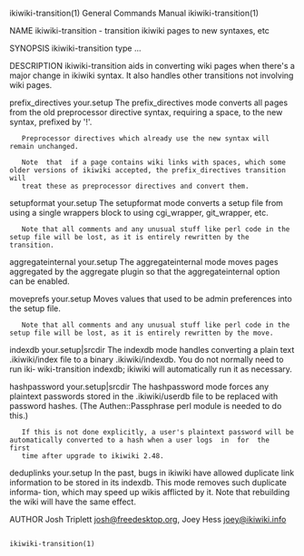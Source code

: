 ikiwiki-transition(1)                                         General Commands Manual                                        ikiwiki-transition(1)

NAME
       ikiwiki-transition - transition ikiwiki pages to new syntaxes, etc

SYNOPSIS
       ikiwiki-transition type ...

DESCRIPTION
       ikiwiki-transition  aids  in  converting  wiki  pages  when there's a major change in ikiwiki syntax. It also handles other transitions not
       involving wiki pages.

prefix_directives your.setup
       The prefix_directives mode converts all pages from the old preprocessor directive syntax, requiring a space, to the new syntax, prefixed by
       '!'.

       Preprocessor directives which already use the new syntax will remain unchanged.

       Note  that  if a page contains wiki links with spaces, which some older versions of ikiwiki accepted, the prefix_directives transition will
       treat these as preprocessor directives and convert them.

setupformat your.setup
       The setupformat mode converts a setup file from using a single wrappers block to using cgi_wrapper, git_wrapper, etc.

       Note that all comments and any unusual stuff like perl code in the setup file will be lost, as it is entirely rewritten by the transition.

aggregateinternal your.setup
       The aggregateinternal mode moves pages aggregated by the aggregate plugin so that the aggregateinternal option can be enabled.

moveprefs your.setup
       Moves values that used to be admin preferences into the setup file.

       Note that all comments and any unusual stuff like perl code in the setup file will be lost, as it is entirely rewritten by the move.

indexdb your.setup|srcdir
       The indexdb mode handles converting a plain text .ikiwiki/index file to a binary .ikiwiki/indexdb. You do not normally  need  to  run  iki‐
       wiki-transition indexdb; ikiwiki will automatically run it as necessary.

hashpassword your.setup|srcdir
       The  hashpassword  mode  forces  any  plaintext  passwords  stored  in  the  .ikiwiki/userdb file to be replaced with password hashes. (The
       Authen::Passphrase perl module is needed to do this.)

       If this is not done explicitly, a user's plaintext password will be automatically converted to a hash when a user logs  in  for  the  first
       time after upgrade to ikiwiki 2.48.

deduplinks your.setup
       In the past, bugs in ikiwiki have allowed duplicate link information to be stored in its indexdb. This mode removes such duplicate informa‐
       tion, which may speed up wikis afflicted by it. Note that rebuilding the wiki will have the same effect.

AUTHOR
       Josh Triplett <josh@freedesktop.org>, Joey Hess <joey@ikiwiki.info>

                                                                                                                             ikiwiki-transition(1)
